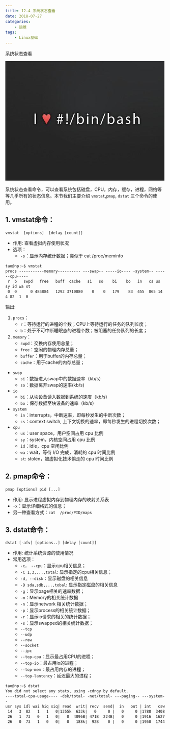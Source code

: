 ```yaml
---
title: 12.4 系统状态查看
date: 2018-07-27
categories:
    - 运维
tags:
    - Linux基础
---
```


系统状态查看

![linux-mt](/images/linux_mt/linux_mt.jpg)
<!-- more -->

系统状态查看命令，可以查看系统包括磁盘，CPU，内存，缓存，进程，网络等等几乎所有的状态信息。本节我们主要介绍 `vmstat`,`pmap`, `dstat` 三个命令的使用。

## 1. vmstat命令：
`vmstat  [options]  [delay [count]]`
- 作用: 查看虚拟内存使用状况
- 选项：
    - `-s`：显示内存统计数据；类似于 cat /proc/meminfo

```
tao@hp:~$ vmstat
procs -----------memory---------- ---swap-- -----io---- -system-- ------cpu-----
 r  b   swpd   free   buff  cache   si   so    bi    bo   in   cs us sy id wa st
 0  0      0 484884   1292 3710880    0    0   179    83  455  865 14  4 82  1  0

```
输出:
1. `procs`：
    - `r`：等待运行的进程的个数；CPU上等待运行的任务的队列长度；
    - `b`：处于不可中断睡眠态的进程个数；被阻塞的任务队列的长度；
2. `memory`：
    - `swpd`：交换内存使用总量；
    - `free`：空闲的物理内存总量；
    - `buffer`：用于buffer的内存总量；
    - `cache`：用于cache的内存总量；
- `swap`
    - `si`：数据进入swap中的数据速率（kb/s）
    - `so`：数据离开swap的速率(kb/s)
- `io`
    - `bi`：从块设备读入数据到系统的速度（kb/s）
    - `bo`：保存数据至块设备的速率（kb/s）
- `system`
    - `in`：interrupts，中断速率，即每秒发生的中断次数；
    - `cs`：context switch, 上下文切换的速率，即每秒发生的进程切换次数；
- `cpu`
    - `us`：user space，用户空间占用 cpu 比例
    - `sy`：system，内核空间占用 cpu 比例
    - `id`：idle，cpu 空闲比例
    - `wa`：wait，等待 I/O 完成，消耗的 cpu 时间比例
    - `st`: stolen，被虚拟化技术偷走的 cpu 时间比例


## 2. pmap命令：
`pmap [options] pid [...]`
- 作用: 显示进程虚拟内存到物理内存的映射关系表
- `-x`：显示详细格式的信息；
- 另一种查看方式：`cat  /proc/PID/maps`


## 3. dstat命令：
`dstat [-afv] [options..] [delay [count]]`            
- 作用: 统计系统资源的使用情况
- 常用选项：
    - `-c， --cpu`：显示cpu相关信息；
    - `-C 1,3,...,total`: 显示指定的cpu相关信息；
    - `-d, --disk`：显示磁盘的相关信息
    - `-D sda,sdb,...,tobal`: 显示指定磁盘的相关信息
    - `-g`：显示page相关的速率数据；
    - `-m`：Memory的相关统计数据
    - `-n`：显示network 相关统计数据；
    - `-p`：显示process的相关统计数据；
    - `-r`：显示io请求的相关的统计数据；
    - `-s`：显示swapped的相关统计数据；
    - `--tcp`
    - `--udp`
    - `--raw`
    - `--socket`
    - `--ipc`
    - `--top-cpu`：显示最占用CPU的进程；
    - `--top-io`：最占用io的进程；
    - `--top-mem`：最占用内存的进程；
    - `--top-lantency`：延迟最大的进程；

```
tao@hp:~$ dstat
You did not select any stats, using -cdngy by default.
----total-cpu-usage---- -dsk/total- -net/total- ---paging-- ---system--
usr sys idl wai hiq siq| read  writ| recv  send|  in   out | int   csw
 14   3  82   1   1   0|1355k  633k|   0     0 |   0     0 |1788  3408
 26   1  73   0   1   0|   0  4096B| 471B  224B|   0     0 |1916  1627
 26   0  73   1   0   0|   0   188k|  92B    0 |   0     0 |1950  1744
```
